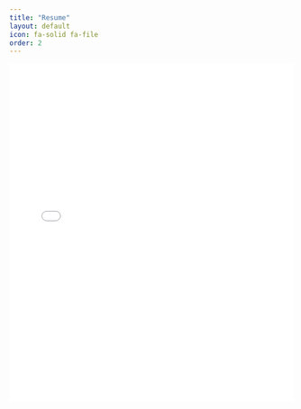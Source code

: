 ```yaml
---
title: "Resume"
layout: default
icon: fa-solid fa-file
order: 2
---
```


<iframe src="assets/Beatrice Marcu.pdf" width="100%" height="600px" style="border:none;"></iframe>
